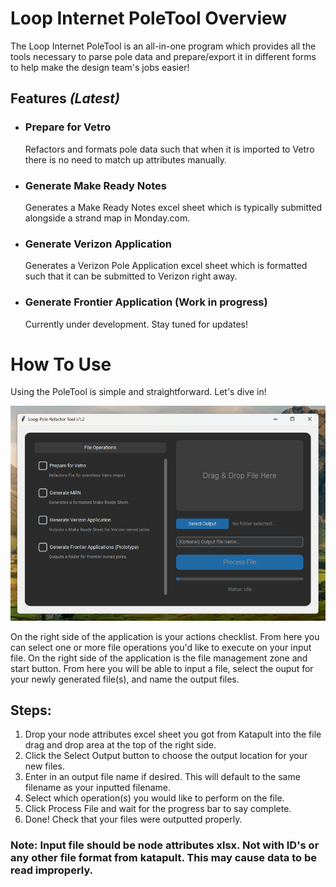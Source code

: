 # Loop Internet PoleTool Overview
The Loop Internet PoleTool is an all-in-one program which provides all the tools necessary to parse pole data and prepare/export it in different forms to help make the design team's jobs easier!

## Features *(Latest)*
- ### Prepare for Vetro
  Refactors and formats pole data such that when it is imported to Vetro there is no need to match up attributes manually. 
- ### Generate Make Ready Notes
  Generates a Make Ready Notes excel sheet which is typically submitted alongside a strand map in Monday.com.
- ### Generate Verizon Application
  Generates a Verizon Pole Application excel sheet which is formatted such that it can be submitted to Verizon right away.
- ### Generate Frontier Application (Work in progress)
  Currently under development. Stay tuned for updates!

# How To Use
Using the PoleTool is simple and straightforward. Let's dive in!

![app.png](docs/app.png)

On the right side of the application is your actions checklist. From here you can select one or more file operations you'd like to execute on your input file. On the right side of the application is the file management zone and start button. From here you will be able to input a file, select the ouput for your newly generated file(s), and name the output files.

## Steps:
1. Drop your node attributes excel sheet you got from Katapult into the file drag and drop area at the top of the right side.
2. Click the Select Output button to choose the output location for your new files.
3. Enter in an output file name if desired. This will default to the same filename as your inputted filename.
4. Select which operation(s) you would like to perform on the file.
5. Click Process File and wait for the progress bar to say complete.
6. Done! Check that your files were outputted properly.

### Note: Input file should be node attributes xlsx. Not with ID's or any other file format from katapult. This may cause data to be read improperly.
